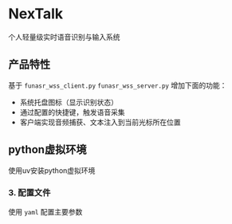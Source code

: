# NexTalk

个人轻量级实时语音识别与输入系统

## 产品特性

基于 `funasr_wss_client.py` `funasr_wss_server.py` 增加下面的功能：

- 系统托盘图标（显示识别状态）  
- 通过配置的快捷键，触发语音采集
- 客户端实现音频捕获、文本注入到当前光标所在位置

## **python虚拟环境**

使用uv安装python虚拟环境

### 3. 配置文件

使用 `yaml` 配置主要参数
